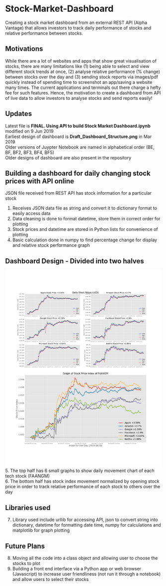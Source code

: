 # Stock-Market-Dashboard
Creating a stock market dashboard from an external REST API (Alpha Vantage) that allows investors to track daily performance of stocks and relative performance between stocks.
## Motivations
While there are a lot of websites and apps that show great visualisation of stocks, there are many limitations like (1) being able to select and view different stock trends at once, (2) analyse relative performance (% change) between stocks over the day and (3) sending stock reports via images/pdf quickly instead of spending time to screenshot an app/saving a website many times. The current applications and terminals out there charge a hefty fee for such features. Hence, the motivation to create a dashboard from API of live data to allow investors to analyse stocks and send reports easily!
## Updates
Latest file is <b>FINAL. Using API to build Stock Market Dashboard.ipynb</b> modified on 9 Jun 2019
<br>Earliest design of dashboard is <b>Draft_Dashboard_Structure.png</b> in Mar 2019
<br>Older versions of Juypter Notebook are named in alphabetical order (BE, BF, BF2, BF3, BF4, BF5)
<br>Older designs of dashboard are also present in the repository
## Building a dashboard for daily changing stock prices with API online
JSON file received from REST API has stock information for a particular stock<br>
1. Receives JSON data file as string and convert it to dictionary format to easily access data<br>
2. Data cleaning is done to format datetime, store them in correct order for plotting<br>
3. Stock prices and datetime are stored in Python lists for convenience of plotting<br>
4. Basic calculation done in numpy to find percentage change for display and relative stock performance graph
## Dashboard Design - Divided into two halves
![Stock Prices for June 6, 2019](https://github.com/kohjiaxuan/Stock-Market-Dashboard/blob/master/Dashboard_2019-06-06.jpg)
<br>
5. The top half has 6 small graphs to show daily movement chart of each tech stock (FAANGM)<br>
6. The bottom half has stock index movement normalized by opening stock price in order to track relative performance of each stock to others over the day
## Libraries used
7. Library used include urllib for accessing API, json to convert string into dictionary, datetime for formatting date time, numpy for calculations and matplotlib for graph plotting
## Future Plans
8. Moving all the code into a class object and allowing user to choose the stocks to plot<br>
9. Building a front end interface via a Python app or web browser (Javascript) to increase user friendliness (not run it through a notebook) and allow users to select their stocks
